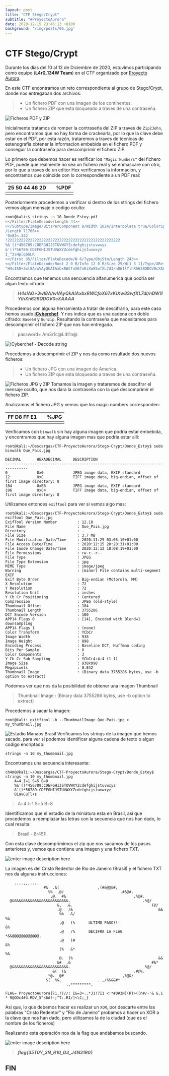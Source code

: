 ```yaml
---
layout: post
title: "CTF Stego/Crypt"
subtitle: "#ProyectoAurora"
date: 2020-12-15 23:45:13 +0100
background: '/img/posts/06.jpg'
---
```


# CTF Stego/Crypt

Durante los días del 10 al 12 de Diciembre de 2020, estuvimos participando como equipo (**L4r0_134W Team**) en el CTF organizado por [Proyecto Aurora](https://www.proyecto-aurora.org/).

En este CTF encontramos un reto correspondiente al grupo de Stego/Crypt, donde nos entregaban dos archivos:

>- Un fichero PDF con una imagen de los continentes.
>- Un fichero ZIP que esta bloqueado a traves de una contraseña.

![Ficheros PDF y ZIP](https://ch4m17ux.github.io/img/posts/Donde_Estoy.jpg)

Inicialmente tratamos de romper la contraseña del ZIP a traves de `Zip2John`, pero encontramos que no hay forma de crackearla, por lo que la clave debe estar en el PDF, por esta razón, trataremos a traves de tecnicas de estenografía obtener la informacion embebida en el fichero PDF y conseguir la contraseña para descomprimir el fichero ZIP.

Lo primero que debemos hacer es verificar los `"Magic Numbers"` del fichero PDF, puede que realmente no sea un fichero real y se enmascare con otro, por lo que a traves de un editor Hex verificamos la informacion, y encontramos que coincide con lo correspondiente a un PDF real:

| 25 50 44 46 2D |  |  %PDF |
|--|--|--|
|  |  |  |

Posteriormente procedemos a verificar si dentro de los strings del fichero vemos algun mensaje o codigo oculto:

```sh
root@kali:$ strings -n 10 Donde_Estoy.pdf 
<</Filter/FlateDecode/Length 44>>
<</Subtype/Image/BitsPerComponent 8/Width 1024/Interpolate true/ColorSpace/DeviceRGB/Height 576/Filter[/DCTDecode]/Type/XObject
/Length 71706>>
'9=82<.342
!22222222222222222222222222222222222222222222222222
%&'()*456789:CDEFGHIJSTUVWXYZcdefghijstuvwxyz
&'()*56789:CDEFGHIJSTUVWXYZcdefghijstuvwxyz
I_^2sHp[qbGLR
<</First 35/Filter/FlateDecode/N 6/Type/ObjStm/Length 243>>
<</Filter/FlateDecode/Root 2 0 R/Info 12 0 R/Size 25/W[1 3 1]/Type/XRef/Length 53>>
"H4sIAO+3wl8A/wVAyQkAIAxbxRWCfoX67xKiXw8SwfXL7dI/nDW1lYlhXh62BQDOV0cXAAAA"
```
Encontramos que tenemos una sencuencia alfanumerica que podria ser algun texto cifrado:
>***H4sIAO+3wl8A/wVAyQkAIAxbxRWCfoX67xKiXw8SwfXL7dI/nDW1lYlhXh62BQDOV0cXAAAA***

Procedemos con alguna herramienta a tratar de descifrarlo, para este caso hemos usado [**iCyberchef**](http://icyberchef.com/).  Y nos indica que es una cadena con doble cifrado: `Base64`  y `Gunzip`.  Resultando la contraseña que necesitamos para descomprimir el fichero ZIP que nos han entregado.

> password= Am3r1c@L4t1n@

![iCyberchef - Decode string](https://ch4m17ux.github.io/img/posts/stego-1.jpg)

Procedemos a descomprimir el ZIP y nos da como resultado dos nuevos ficheros: 
>- Un fichero JPG con una imagen de America.
>- Un fichero ZIP que esta bloqueado a traves de una contraseña.

![Ficheros JPG y ZIP](https://ch4m17ux.github.io/img/posts/Que_Pais.jpg)
Tomamos la imagen y trataremos de descifrar el mensaje oculto, que nos dara la contraseña con la qué descomprimir el fichero ZIP.

Analizamos el fichero JPG y vemos que los magic numbers corresponden:

| FF D8 FF E1 |  |  %JPG |
|--|--|--|
|  |  |  |

Verificamos con `binwalk` sin hay alguna imagen que podria estar embebida, y encontramos que hay alguna imagen mas que podria estar alli:

    root@kali:~/Descargas/CTF-ProyectoAurora/Stego-Crypt/Donde_Estoy$ sudo binwalk Que_Pais.jpg 
    
    DECIMAL       HEXADECIMAL     DESCRIPTION
    --------------------------------------------------------------------------------
    0             0x0             JPEG image data, EXIF standard
    12            0xC             TIFF image data, big-endian, offset of first image directory: 8
    184           0xB8            JPEG image data, EXIF standard
    196           0xC4            TIFF image data, big-endian, offset of first image directory: 8

Utilizamos entonces `exiftool` para ver si vemos algo mas:

    root@kali:~/Descargas/CTF-ProyectoAurora/Stego-Crypt/Donde_Estoy$ sudo exiftool Que_Pais.jpg 
    ExifTool Version Number         : 12.10
    File Name                       : Que_Pais.jpg
    Directory                       : .
    File Size                       : 3.7 MB
    File Modification Date/Time     : 2020:11:29 03:05:10+01:00
    File Access Date/Time           : 2020:12:15 20:28:31+01:00
    File Inode Change Date/Time     : 2020:12:12 18:08:19+01:00
    File Permissions                : rw-r--r--
    File Type                       : JPEG
    File Type Extension             : jpg
    MIME Type                       : image/jpeg
    Warning                         : [minor] File contains multi-segment EXIF
    Exif Byte Order                 : Big-endian (Motorola, MM)
    X Resolution                    : 72
    Y Resolution                    : 72
    Resolution Unit                 : inches
    Y Cb Cr Positioning             : Centered
    Compression                     : JPEG (old-style)
    Thumbnail Offset                : 184
    Thumbnail Length                : 3755286
    DCT Encode Version              : 100
    APP14 Flags 0                   : [14], Encoded with Blend=1 downsampling
    APP14 Flags 1                   : (none)
    Color Transform                 : YCbCr
    Image Width                     : 938
    Image Height                    : 898
    Encoding Process                : Baseline DCT, Huffman coding
    Bits Per Sample                 : 8
    Color Components                : 3
    Y Cb Cr Sub Sampling            : YCbCr4:4:4 (1 1)
    Image Size                      : 938x898
    Megapixels                      : 0.842
    Thumbnail Image                 : (Binary data 3755286 bytes, use -b option to extract)

Podemos ver que nos da la posibilidad de obtener una imagen Thumbnail

>Thumbnail Image                 : (Binary data 3755286 bytes, use -b option to extract)

Procedemos a sacar la imagen:

    root@kali: exitftool -b --ThumbnailImage Que-Pais.jpg > my_thumbnail.jpg

![Estadio Manaos Brasil](https://ch4m17ux.github.io/img/posts/Estadio-Stego-Aurora.jpg)
Verificamos los strings de la imagen que hemos sacado, para ver si podemos identificar alguna cadena de texto o algun codigo encriptado:

	strings -n 10 my_thumbnail.jpg

Encontramos una secuencia interesante:

    ch4m0@kali:~/Descargas/CTF-ProyectoAurora/Stego-Crypt/Donde_Estoy$ strings -n 10 my_thumbnail.jpg
        A=4 I=1 S=5 B=8
        %&'()*456789:CDEFGHIJSTUVWXYZcdefghijstuvwxyz
        &'()*56789:CDEFGHIJSTUVWXYZcdefghijstuvwxyz
        O1a%CuTl+s
>A=4 I=1 S=5 B=8

Identificamos que el estadio de la miniatura esta en Brasil, asi que procedemos a reemplazar las letras con la secuencia que nos han dado, lo cual resulta: 
>Brasil - 8r451l

Con esta clave descomprimimos el zip que nos sacamos de los pasos anteriores y, vemos que contiene una imagen y una fichero TXT.

![enter image description here](https://ch4m17ux.github.io/img/posts/Que_Ciudad.jpg)

La imagen es del Cristo Redentor de Rio de Janeiro (Brasil) y el fichero TXT nos da algunas instrucciones: 

        ..,.,,,....                                                      
                     #&  .&(                 ,(#&@@&#,                                        
                       %%  ,@/                         ,#&@#.                                 
                        ,@.  #&                              ,%@#.                            
      @&&&&&&&&&&&&&&&&&&&&&&&&&.                                .%@/                         
                           &,  .&.                                   (@/                      
                           .@   /&                                      &&                    
                            %%   &/                                       %&                  
                            ,@   (%      ULTIMO PASO!!!                    &%                
                            .@   /%      DECIFRA LA FLAG                   *&&@@@@@@@@@@@@. 
                            .@   (#                                         &%                
                            (%   &*                                       %&                  
                            @.  (%                                      &&                    
                           &#  ,&                                    #&*                      
      @&&&&&&&&&&&&&&&&&&&&&&&&&.                                 %@/                         
                         &(  (&                              .#@%.                            
                       *@.  @#                          ,%@&/                                 
                      &(  %&.                ..,/%&&&#*                                       
                               .,*********.                                                   
    
    FLAG= ProyectoAurora{71,!)//: I&=3+..*J1!7I1 <:*#0#3N)(R)>((n#/-'& &.1  * 9@ODc4#3.RDV_5^<6A!-;^T:.R1/]<\C;_}
	
	
Asi que, lo que debemos hacer es realizar un `XOR`, por descarte entre las palabras "Cristo Redentor" y "Rio de Janeiro" probamos a hacer un XOR a la clave que nos han dado, pero utilizamos la de la ciudad (que es el nombre de los ficheros)

Realizando esta operación nos da la flag que andábamos buscando.

![enter image description here](https://ch4m17ux.github.io/img/posts/rio-de-janeiro.jpg)
>***flag{35T0Y_3N_R10_D3_J4N31R0}***

## FIN
